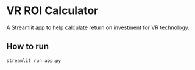 # VR ROI Calculator

A Streamlit app to help calculate return on investment for VR technology.

## How to run

```bash
streamlit run app.py
